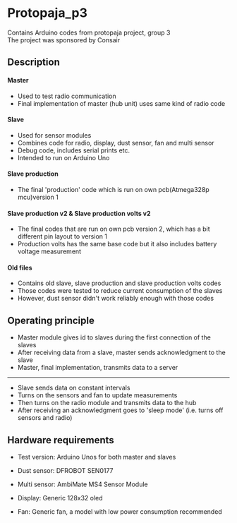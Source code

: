 # Protopaja_p3
Contains Arduino codes from protopaja project, group 3
<br/>
The project was sponsored by Consair



##		Description	



####	Master
	
 - Used to test radio communication
 - Final implementation of master (hub unit) uses same kind of radio code

 
####	Slave
	
 - Used for sensor modules
 - Combines code for radio, display, dust sensor, fan and multi sensor
 - Debug code, includes serial prints etc.
 - Intended to run on Arduino Uno 
 
####	Slave production

 - The final 'production' code which is run on own pcb(Atmega328p mcu)version 1
 
#### 	Slave production v2 & Slave production volts v2

 - The final codes that are run on own pcb version 2, which has a bit different pin layout to version 1
 - Production volts has the same base code but it also includes battery voltage measurement

####	Old files
 - Contains old slave, slave production and slave production volts codes
 - Those codes were tested to reduce current consumption of the slaves
 - However, dust sensor didn't work reliably enough with those codes
 
 
##		Operating principle	

 - Master module gives id to slaves during the first connection of the slaves
 - After receiving data from a slave, master sends acknowledgment to the slave
 - Master, final implementation, transmits data to a server 
 
 ____
 
 - Slave sends data on constant intervals
 - Turns on the sensors and fan to update measurements
 - Then turns on the radio module and transmits data to the hub
 - After receiving an acknowledgment goes to 'sleep mode' (i.e. turns off sensors and radio)
 
 
 
##		Hardware requirements	

 - Test version: Arduino Unos for both master and slaves
 
 - Dust sensor: DFROBOT SEN0177
 
 - Multi sensor: AmbiMate MS4 Sensor Module
 
 - Display: Generic 128x32 oled
 
 - Fan: Generic fan, a model with low power consumption recommended


